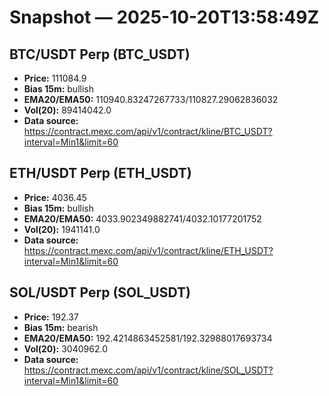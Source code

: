 # Snapshot — 2025-10-20T13:58:49Z

## BTC/USDT Perp (BTC_USDT)
- **Price:** 111084.9
- **Bias 15m:** bullish
- **EMA20/EMA50:** 110940.83247267733/110827.29062836032
- **Vol(20):** 89414042.0
- **Data source:** https://contract.mexc.com/api/v1/contract/kline/BTC_USDT?interval=Min1&limit=60

## ETH/USDT Perp (ETH_USDT)
- **Price:** 4036.45
- **Bias 15m:** bullish
- **EMA20/EMA50:** 4033.902349882741/4032.10177201752
- **Vol(20):** 1941141.0
- **Data source:** https://contract.mexc.com/api/v1/contract/kline/ETH_USDT?interval=Min1&limit=60

## SOL/USDT Perp (SOL_USDT)
- **Price:** 192.37
- **Bias 15m:** bearish
- **EMA20/EMA50:** 192.4214863452581/192.32988017693734
- **Vol(20):** 3040962.0
- **Data source:** https://contract.mexc.com/api/v1/contract/kline/SOL_USDT?interval=Min1&limit=60
